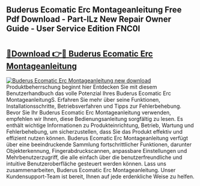 ## Buderus Ecomatic Erc Montageanleitung Free Pdf Download - Part-lLz New Repair Owner Guide - User Service Edition FNC0l

# <h2><a href="http://df6n64.blite.top/?on=Buderus+Ecomatic+Erc+Montageanleitung">🔗Download 👉🔴 Buderus Ecomatic Erc Montageanleitung</a></h2>

[![Buderus Ecomatic Erc Montageanleitung new download](https://i.imgur.com/lujVjoI.png)](http://df6n64.blite.top/?on=Buderus+Ecomatic+Erc+Montageanleitung)
Produktbeherrschung beginnt hier Entdecken Sie mit diesem Benutzerhandbuch das volle Potenzial Ihres Buderus Ecomatic Erc MontageanleitungS. Erfahren Sie mehr über seine Funktionen, Installationsschritte, Betriebsverfahren und Tipps zur Fehlerbehebung. Bevor Sie Ihr Buderus Ecomatic Erc Montageanleitung verwenden, empfehlen wir Ihnen, diese Bedienungsanleitung sorgfältig zu lesen. Es enthält wichtige Informationen zu Produkteinrichtung, Betrieb, Wartung und Fehlerbehebung, um sicherzustellen, dass Sie das Produkt effektiv und effizient nutzen können. Buderus Ecomatic Erc Montageanleitung verfügt über eine beeindruckende Sammlung fortschrittlicher Funktionen, darunter Objekterkennung, Fingerabdruckscannen, anpassbare Einstellungen und Mehrbenutzerzugriff, die alle einfach über die benutzerfreundliche und intuitive Benutzeroberfläche gesteuert werden können. Lass uns zusammenarbeiten, Buderus Ecomatic Erc Montageanleitung. Unser Kundensupport-Team ist bereit, Ihnen auf jede erdenkliche Weise zu helfen.
